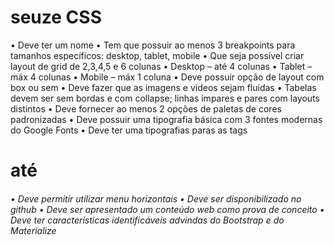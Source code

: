 # seuze CSS
• Deve ter um nome
• Tem que possuir ao menos 3 breakpoints para tamanhos específicos: desktop, tablet, mobile
• Que seja possível criar layout de grid de 2,3,4,5 e 6 colunas
• Desktop – até 4 colunas
• Tablet – máx 4 colunas
• Mobile – máx 1 coluna
• Deve possuir opção de layout com box ou sem
• Deve fazer que as imagens e videos sejam fluidas
• Tabelas devem ser sem bordas e com collapse; linhas ímpares e pares com layouts distintos
• Deve fornecer ao menos 2 opções de paletas de cores padronizadas
• Deve possuir uma tipografia básica com 3 fontes modernas do Google Fonts
• Deve ter uma tipografias paras as tags <h1> até <h6>
• Deve permitir utilizar menu horizontais
• Deve ser disponibilizado no github
• Deve ser apresentado um conteúdo web como prova de conceito
• Deve ter características identificáveis advindas do Bootstrap e do Materialize
